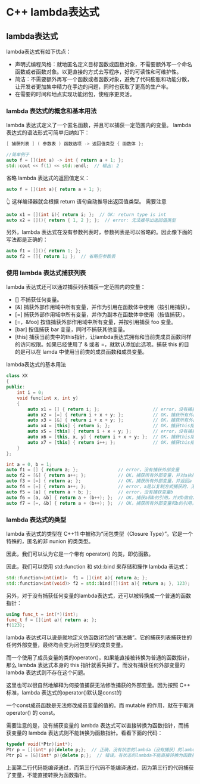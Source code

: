 # C++ lambda表达式

## lambda表达式

lambda表达式有如下优点：

- 声明式编程风格：就地匿名定义目标函数或函数对象，不需要额外写一个命名函数或者函数对象。以更直接的方式去写程序，好的可读性和可维护性。
- 简洁：不需要额外再写一个函数或者函数对象，避免了代码膨胀和功能分散，让开发者更加集中精力在手边的问题，同时也获取了更高的生产率。
- 在需要的时间和地点实现功能闭包，使程序更灵活。

### lambda 表达式的概念和基本用法

  lambda 表达式定义了一个匿名函数，并且可以捕获一定范围内的变量。
  lambda 表达式的语法形式可简单归纳如下：

```cpp
[ 捕获列表 ] ( 参数表 ) 函数选项 -> 返回值类型 { 函数体 };

//简单例子 
auto f = [](int a) -> int { return a + 1; };
std::cout << f(1) << std::endl;  // 输出: 2
```

省略 lambda 表达式的返回值定义：

```cpp
auto f = [](int a){ return a + 1; };
```

:point_up_2: 这样编译器就会根据 return 语句自动推导出返回值类型。
需要注意

```cpp
auto x1 = [](int i){ return i; };  // OK: return type is int
auto x2 = [](){ return { 1, 2 }; };  // error: 无法推导出返回值类型
```

另外，lambda 表达式在没有参数列表时，参数列表是可以省略的。因此像下面的写法都是正确的：

```cpp
auto f1 = [](){ return 1; };
auto f2 = []{ return 1; };  // 省略空参数表
```

### 使用 lambda 表达式捕获列表

lambda 表达式还可以通过捕获列表捕获一定范围内的变量：

- [] 不捕获任何变量。
- [&] 捕获外部作用域中所有变量，并作为引用在函数体中使用（按引用捕获）。
- [=] 捕获外部作用域中所有变量，并作为副本在函数体中使用（按值捕获）。
- [=，&foo] 按值捕获外部作用域中所有变量，并按引用捕获 foo 变量。
- [bar] 按值捕获 bar 变量，同时不捕获其他变量。
- [this] 捕获当前类中的this指针，让lambda表达式拥有和当前类成员函数同样的访问权限。如果已经使用了 & 或者 =，就默认添加此选项。捕获 this 的目的是可以在 lamda 中使用当前类的成员函数和成员变量。

lambda表达式的基本用法

```cpp
class XX
{
public:
    int i = 0;
    void func(int x, int y)
    {
        auto x1 = [] { return i; };                    // error，没有捕获外部变量
        auto x2 = [=] { return i + x + y; };           // OK，捕获所有外部变量
        auto x3 = [&] { return i + x + y; };           // OK，捕获所有外部变量
        auto x4 = [this] { return i; };                // OK，捕获this指针
        auto x5 = [this] { return i + x + y; };        // error，没有捕获x、y
        auto x6 = [this, x, y] { return i + x + y; };  // OK，捕获this指针、x、y
        auto x7 = [this] { return i++; };              // OK，捕获this指针，并修改成员的值
    }
};

int a = 0, b = 1;
auto f1 = [] { return a; };               // error，没有捕获外部变量
auto f2 = [&] { return a++; };            // OK，捕获所有外部变量，并对a执行自加运算
auto f3 = [=] { return a; };              // OK，捕获所有外部变量，并返回a
auto f4 = [=] { return a++; };            // error，a是以复制方式捕获的，无法修改
auto f5 = [a] { return a + b; };          // error，没有捕获变量b
auto f6 = [a, &b] { return a + (b++); };  // OK，捕获a和b的引用，并对b做自加运算
auto f7 = [=, &b] { return a + (b++); };  // OK，捕获所有外部变量和b的引用，并对b做自加运算
```

### lambda 表达式的类型

lambda 表达式的类型在 C++11 中被称为“闭包类型（Closure       Type）”。它是一个特殊的，匿名的非 nunion 的类类型。

因此，我们可以认为它是一个带有 operator() 的类，即仿函数。

因此，我们可以使用 std::function 和 std::bind 来存储和操作 lambda 表达式：

```cpp
std::function<int(int)>  f1 = [](int a){ return a; };
std::function<int(void)> f2 = std::bind([](int a){ return a; }, 123);
```

另外，对于没有捕获任何变量的lambda表达式，还可以被转换成一个普通的函数指针：

```cpp
using func_t = int(*)(int);
func_t f = [](int a){ return a; };
f(123);
```

lambda 表达式可以说是就地定义仿函数闭包的“语法糖”。它的捕获列表捕获住的任何外部变量，最终均会变为闭包类型的成员变量。

而一个使用了成员变量的类的operator()，如果能直接被转换为普通的函数指针，那么 lambda 表达式本身的 this 指针就丢失掉了。而没有捕获任何外部变量的 lambda 表达式则不存在这个问题。

这里也可以很自然地解释为何按值捕获无法修改捕获的外部变量。因为按照 C++ 标准，lambda 表达式的operator()默认是const的

一个const成员函数是无法修改成员变量的值的。而 mutable 的作用，就在于取消 operator() 的 const。

需要注意的是，没有捕获变量的 lambda 表达式可以直接转换为函数指针，而捕获变量的 lambda 表达式则不能转换为函数指针。看看下面的代码：

```cpp
typedef void(*Ptr)(int*);
Ptr p = [](int* p){delete p;};  // 正确，没有状态的lambda（没有捕获）的lambda表达式可以直接转换为函数指针
Ptr p1 = [&](int* p){delete p;};  // 错误，有状态的lambda不能直接转换为函数指针
```

上面第二行代码能编译通过，而第三行代码不能编译通过，因为第三行的代码捕获了变量，不能直接转换为函数指针。

